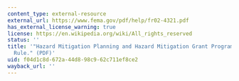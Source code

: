 ```yaml
---
content_type: external-resource
external_url: https://www.fema.gov/pdf/help/fr02-4321.pdf
has_external_license_warning: true
license: https://en.wikipedia.org/wiki/All_rights_reserved
status: ''
title: '"Hazard Mitigation Planning and Hazard Mitigation Grant Program; Interim Final
  Rule." (PDF)'
uid: f04d1c8d-672a-44d8-98c9-62c711ef8ce2
wayback_url: ''
---
```

